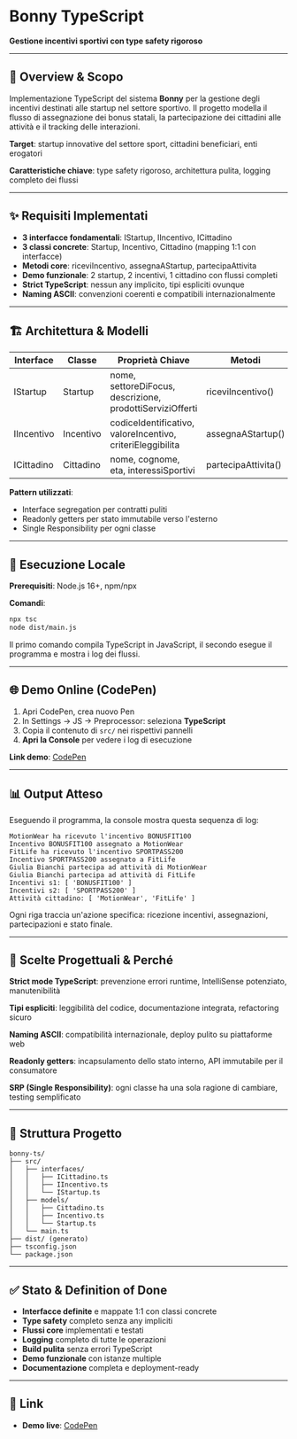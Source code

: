 # Bonny TypeScript

**Gestione incentivi sportivi con type safety rigoroso**

---

## 🎯 Overview & Scopo

Implementazione TypeScript del sistema **Bonny** per la gestione degli incentivi destinati alle startup nel settore sportivo. Il progetto modella il flusso di assegnazione dei bonus statali, la partecipazione dei cittadini alle attività e il tracking delle interazioni.

**Target**: startup innovative del settore sport, cittadini beneficiari, enti erogatori

**Caratteristiche chiave**: type safety rigoroso, architettura pulita, logging completo dei flussi

---

## ✨ Requisiti Implementati

- **3 interfacce fondamentali**: IStartup, IIncentivo, ICittadino
- **3 classi concrete**: Startup, Incentivo, Cittadino (mapping 1:1 con interfacce)
- **Metodi core**: riceviIncentivo, assegnaAStartup, partecipaAttivita
- **Demo funzionale**: 2 startup, 2 incentivi, 1 cittadino con flussi completi
- **Strict TypeScript**: nessun any implicito, tipi espliciti ovunque
- **Naming ASCII**: convenzioni coerenti e compatibili internazionalmente

---

## 🏗️ Architettura & Modelli

| Interface  | Classe    | Proprietà Chiave                                              | Metodi              |
|------------|-----------|---------------------------------------------------------------|---------------------|
| IStartup   | Startup   | nome, settoreDiFocus, descrizione, prodottiServiziOfferti   | riceviIncentivo()   |
| IIncentivo | Incentivo | codiceIdentificativo, valoreIncentivo, criteriEleggibilita   | assegnaAStartup()   |
| ICittadino | Cittadino | nome, cognome, eta, interessiSportivi                        | partecipaAttivita() |

**Pattern utilizzati**:
- Interface segregation per contratti puliti
- Readonly getters per stato immutabile verso l'esterno
- Single Responsibility per ogni classe

---

## 🚀 Esecuzione Locale

**Prerequisiti**: Node.js 16+, npm/npx

**Comandi**:
```bash
npx tsc
node dist/main.js
```

Il primo comando compila TypeScript in JavaScript, il secondo esegue il programma e mostra i log dei flussi.

---

## 🌐 Demo Online (CodePen)

1. Apri CodePen, crea nuovo Pen
2. In Settings → JS → Preprocessor: seleziona **TypeScript**
3. Copia il contenuto di `src/` nei rispettivi pannelli
4. **Apri la Console** per vedere i log di esecuzione

**Link demo**: [CodePen](https://codepen.io/AgataDiCalogero/pen/wBKpbax)

---

## 📊 Output Atteso

Eseguendo il programma, la console mostra questa sequenza di log:

```
MotionWear ha ricevuto l'incentivo BONUSFIT100
Incentivo BONUSFIT100 assegnato a MotionWear
FitLife ha ricevuto l'incentivo SPORTPASS200
Incentivo SPORTPASS200 assegnato a FitLife
Giulia Bianchi partecipa ad attività di MotionWear
Giulia Bianchi partecipa ad attività di FitLife
Incentivi s1: [ 'BONUSFIT100' ]
Incentivi s2: [ 'SPORTPASS200' ]
Attività cittadino: [ 'MotionWear', 'FitLife' ]
```

Ogni riga traccia un'azione specifica: ricezione incentivi, assegnazioni, partecipazioni e stato finale.

---

## 🧠 Scelte Progettuali & Perché

**Strict mode TypeScript**: prevenzione errori runtime, IntelliSense potenziato, manutenibilità

**Tipi espliciti**: leggibilità del codice, documentazione integrata, refactoring sicuro

**Naming ASCII**: compatibilità internazionale, deploy pulito su piattaforme web

**Readonly getters**: incapsulamento dello stato interno, API immutabile per il consumatore

**SRP (Single Responsibility)**: ogni classe ha una sola ragione di cambiare, testing semplificato

---

## 📁 Struttura Progetto

```
bonny-ts/
├── src/
│   ├── interfaces/
│   │   ├── ICittadino.ts
│   │   ├── IIncentivo.ts
│   │   └── IStartup.ts
│   ├── models/
│   │   ├── Cittadino.ts
│   │   ├── Incentivo.ts
│   │   └── Startup.ts
│   └── main.ts
├── dist/ (generato)
├── tsconfig.json
└── package.json
```

---

## ✅ Stato & Definition of Done

- **Interfacce definite** e mappate 1:1 con classi concrete
- **Type safety** completo senza any impliciti
- **Flussi core** implementati e testati
- **Logging** completo di tutte le operazioni
- **Build pulita** senza errori TypeScript
- **Demo funzionale** con istanze multiple
- **Documentazione** completa e deployment-ready

---

## 🔗 Link

- **Demo live**: [CodePen](https://codepen.io/AgataDiCalogero/pen/wBKpbax)
